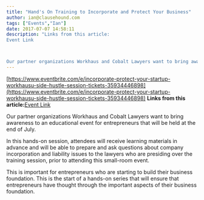```yaml
---
title: "Hand's On Training to Incorporate and Protect Your Business"
author: ian@clausehound.com
tags: ["Events","Ian"]
date: 2017-07-07 14:58:11
description: "Links from this article:
Event Link



Our partner organizations Workhaus and Cobalt Lawyers want to bring awareness to an educational event for entre..."
---
```


[https://www.eventbrite.com/e/incorporate-protect-your-startup-workhausu-side-hustle-session-tickets-35934446898](https://www.eventbrite.com/e/incorporate-protect-your-startup-workhausu-side-hustle-session-tickets-35934446898)
**Links from this article:**[Event Link](https://www.eventbrite.com/e/incorporate-protect-your-startup-workhausu-side-hustle-session-tickets-35934446898)

Our partner organizations Workhaus and Cobalt Lawyers want to bring awareness to an educational event for entrepreneurs that will be held at the end of July.

In this hands-on session, attendees will receive learning materials in advance and will be able to prepare and ask questions about company incorporation and liability issues to the lawyers who are presiding over the training session, prior to attending this small-room event.

This is important for entrepreneurs who are starting to build their business foundation. This is the start of a hands-on series that will ensure that entrepreneurs have thought through the important aspects of their business foundation.

 